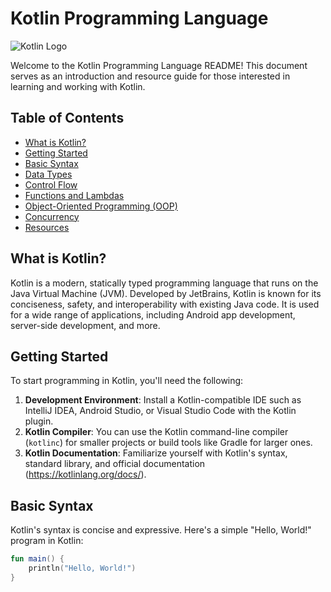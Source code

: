 # Kotlin Programming Language

![Kotlin Logo](https://upload.wikimedia.org/wikipedia/commons/thumb/7/74/Kotlin_Icon.png/200px-Kotlin_Icon.png)

Welcome to the Kotlin Programming Language README! This document serves as an introduction and resource guide for those interested in learning and working with Kotlin.

## Table of Contents
- [What is Kotlin?](#what-is-kotlin)
- [Getting Started](#getting-started)
- [Basic Syntax](#basic-syntax)
- [Data Types](#data-types)
- [Control Flow](#control-flow)
- [Functions and Lambdas](#functions-and-lambdas)
- [Object-Oriented Programming (OOP)](#object-oriented-programming-oop)
- [Concurrency](#concurrency)
- [Resources](#resources)

## What is Kotlin?
Kotlin is a modern, statically typed programming language that runs on the Java Virtual Machine (JVM). Developed by JetBrains, Kotlin is known for its conciseness, safety, and interoperability with existing Java code. It is used for a wide range of applications, including Android app development, server-side development, and more.

## Getting Started
To start programming in Kotlin, you'll need the following:
1. **Development Environment**: Install a Kotlin-compatible IDE such as IntelliJ IDEA, Android Studio, or Visual Studio Code with the Kotlin plugin.
2. **Kotlin Compiler**: You can use the Kotlin command-line compiler (`kotlinc`) for smaller projects or build tools like Gradle for larger ones.
3. **Kotlin Documentation**: Familiarize yourself with Kotlin's syntax, standard library, and official documentation (https://kotlinlang.org/docs/).

## Basic Syntax
Kotlin's syntax is concise and expressive. Here's a simple "Hello, World!" program in Kotlin:

```kotlin
fun main() {
    println("Hello, World!")
}
